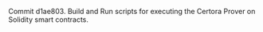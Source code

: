 Commit d1ae803.                    Build and Run scripts for executing the Certora Prover on Solidity smart contracts.